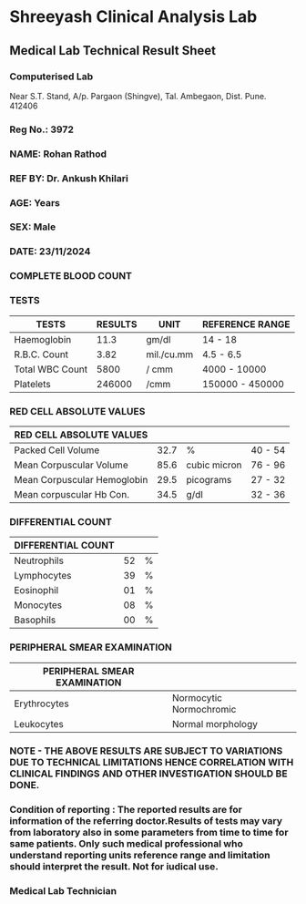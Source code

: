 # **Shreeyash Clinical Analysis Lab**

## **Medical Lab Technical Result Sheet**

### **Computerised Lab**

Near S.T. Stand, A/p. Pargaon (Shingve), Tal. Ambegaon, Dist. Pune. 412406

### **Reg No.: 3972**

### **NAME: Rohan Rathod**

### **REF BY: Dr. Ankush Khilari**

### **AGE: Years**

### **SEX: Male**

### **DATE: 23/11/2024**

### **COMPLETE BLOOD COUNT**

### **TESTS**

| **TESTS**       | **RESULTS** | **UNIT**   | **REFERENCE RANGE** |
| --------------- | ----------- | ---------- | ------------------- |
| Haemoglobin     | 11.3        | gm/dl      | 14 - 18             |
| R.B.C. Count    | 3.82        | mil./cu.mm | 4.5 - 6.5           |
| Total WBC Count | 5800        | / cmm      | 4000 - 10000        |
| Platelets       | 246000      | /cmm       | 150000 - 450000     |

### **RED CELL ABSOLUTE VALUES**

| **RED CELL ABSOLUTE VALUES** |      |              |         |
| ---------------------------- | ---- | ------------ | ------- |
| Packed Cell Volume           | 32.7 | %            | 40 - 54 |
| Mean Corpuscular Volume      | 85.6 | cubic micron | 76 - 96 |
| Mean Corpuscular Hemoglobin  | 29.5 | picograms    | 27 - 32 |
| Mean corpuscular Hb Con.     | 34.5 | g/dl         | 32 - 36 |

### **DIFFERENTIAL COUNT**

| **DIFFERENTIAL COUNT** |     |     |
| ---------------------- | --- | --- |
| Neutrophils            | 52  | %   |
| Lymphocytes            | 39  | %   |
| Eosinophil             | 01  | %   |
| Monocytes              | 08  | %   |
| Basophils              | 00  | %   |

### **PERIPHERAL SMEAR EXAMINATION**

| **PERIPHERAL SMEAR EXAMINATION** |                         |     |
| -------------------------------- | ----------------------- | --- |
| Erythrocytes                     | Normocytic Normochromic |     |
| Leukocytes                       | Normal morphology       |     |

### **NOTE - THE ABOVE RESULTS ARE SUBJECT TO VARIATIONS DUE TO TECHNICAL LIMITATIONS HENCE CORRELATION WITH CLINICAL FINDINGS AND OTHER INVESTIGATION SHOULD BE DONE.**

### **Condition of reporting : The reported results are for information of the referring doctor.Results of tests may vary from laboratory also in some parameters from time to time for same patients. Only such medical professional who understand reporting units reference range and limitation should interpret the result. Not for iudical use.**

### **Medical Lab Technician**

